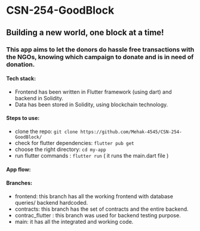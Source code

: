 # CSN-254-GoodBlock
## Building a new world, one block at a time!
### This app aims to let the donors do hassle free transactions with the NGOs, knowing which campaign to donate and is in need of donation.
#### Tech stack:
- Frontend has been written in Flutter framework (using dart) and backend in Solidity.
- Data has been stored in Solidity, using blockchain technology.
#### Steps to use:
- clone the repo: `git clone https://github.com/Mehak-4545/CSN-254-GoodBlock/`
- check for flutter dependencies: `flutter pub get`
- choose the right directory: `cd my-app`
- run flutter commands : `flutter run` ( it runs the main.dart file )
#### App flow:
#### Branches:
- frontend: this branch has all the working frontend with database queries/ backend hardcoded.
- contracts: this branch has the set of contracts and the entire backend.
- contrac_flutter : this branch was used for backend testing purpose.
- main: it has all the integrated and working code.
